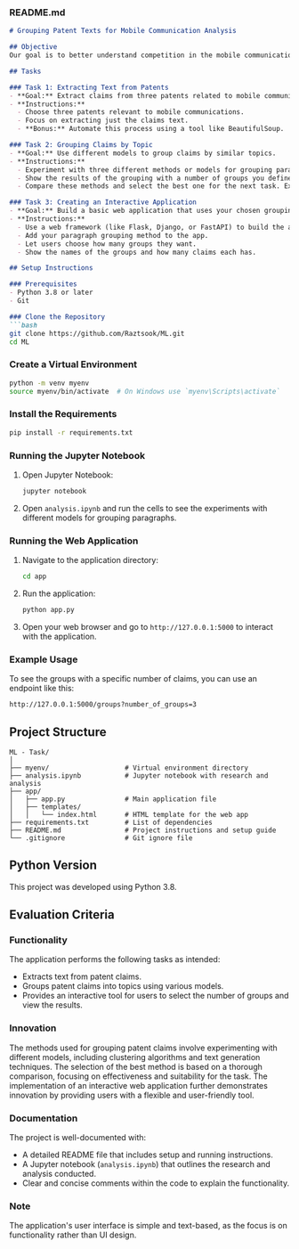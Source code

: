### README.md

```markdown
# Grouping Patent Texts for Mobile Communication Analysis

## Objective
Our goal is to better understand competition in the mobile communications sector by studying patent claims. We have created a method to group patent claims into clear topics and use this method in a simple interactive tool. This tool lets users pick how many groups they want and shows the names and number of claims in each group.

## Tasks

### Task 1: Extracting Text from Patents
- **Goal:** Extract claims from three patents related to mobile communications.
- **Instructions:**
  - Choose three patents relevant to mobile communications.
  - Focus on extracting just the claims text.
  - **Bonus:** Automate this process using a tool like BeautifulSoup.

### Task 2: Grouping Claims by Topic
- **Goal:** Use different models to group claims by similar topics.
- **Instructions:**
  - Experiment with three different methods or models for grouping paragraphs in a Jupyter notebook (e.g., clustering algorithms, text generation).
  - Show the results of the grouping with a number of groups you define.
  - Compare these methods and select the best one for the next task. Explain why this method was chosen, focusing on its effectiveness and suitability for the task.

### Task 3: Creating an Interactive Application
- **Goal:** Build a basic web application that uses your chosen grouping method.
- **Instructions:**
  - Use a web framework (like Flask, Django, or FastAPI) to build the application.
  - Add your paragraph grouping method to the app.
  - Let users choose how many groups they want.
  - Show the names of the groups and how many claims each has.

## Setup Instructions

### Prerequisites
- Python 3.8 or later
- Git

### Clone the Repository
```bash
git clone https://github.com/Raztsook/ML.git
cd ML
```

### Create a Virtual Environment
```bash
python -m venv myenv
source myenv/bin/activate  # On Windows use `myenv\Scripts\activate`
```

### Install the Requirements
```bash
pip install -r requirements.txt
```

### Running the Jupyter Notebook
1. Open Jupyter Notebook:
    ```bash
    jupyter notebook
    ```
2. Open `analysis.ipynb` and run the cells to see the experiments with different models for grouping paragraphs.

### Running the Web Application
1. Navigate to the application directory:
    ```bash
    cd app
    ```
2. Run the application:
    ```bash
    python app.py
    ```
3. Open your web browser and go to `http://127.0.0.1:5000` to interact with the application.

### Example Usage
To see the groups with a specific number of claims, you can use an endpoint like this:
```
http://127.0.0.1:5000/groups?number_of_groups=3
```

## Project Structure
```
ML - Task/
│
├── myenv/                   # Virtual environment directory
├── analysis.ipynb           # Jupyter notebook with research and analysis
├── app/
│   ├── app.py               # Main application file
│   ├── templates/
│   │   └── index.html       # HTML template for the web app
├── requirements.txt         # List of dependencies
├── README.md                # Project instructions and setup guide
└── .gitignore               # Git ignore file
```

## Python Version
This project was developed using Python 3.8.

## Evaluation Criteria

### Functionality
The application performs the following tasks as intended:
- Extracts text from patent claims.
- Groups patent claims into topics using various models.
- Provides an interactive tool for users to select the number of groups and view the results.

### Innovation
The methods used for grouping patent claims involve experimenting with different models, including clustering algorithms and text generation techniques. The selection of the best method is based on a thorough comparison, focusing on effectiveness and suitability for the task. The implementation of an interactive web application further demonstrates innovation by providing users with a flexible and user-friendly tool.

### Documentation
The project is well-documented with:
- A detailed README file that includes setup and running instructions.
- A Jupyter notebook (`analysis.ipynb`) that outlines the research and analysis conducted.
- Clear and concise comments within the code to explain the functionality.

### Note
The application's user interface is simple and text-based, as the focus is on functionality rather than UI design.

